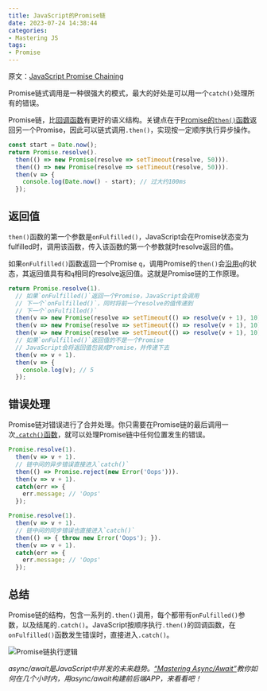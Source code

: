 ```yaml
---
title: JavaScript的Promise链
date: 2023-07-24 14:38:44
categories:
- Mastering JS
tags:
- Promise
---
```


原文：[JavaScript Promise Chaining](https://masteringjs.io/tutorials/fundamentals/promise-chaining)

Promise链式调用是一种很强大的模式，最大的好处是可以用一个`catch()`处理所有的错误。

<!-- more -->

Promise链，比[回调函数](https://masteringjs.io/tutorials/fundamentals/callbacks#node-style-callbacks)有更好的语义结构。关键点在于[Promise的`then()`函数](https://masteringjs.io/tutorials/fundamentals/then)返回另一个Promise，因此可以链式调用`.then()`，实现按一定顺序执行异步操作。

```javascript
const start = Date.now();
return Promise.resolve().
  then(() => new Promise(resolve => setTimeout(resolve, 50))).
  then(() => new Promise(resolve => setTimeout(resolve, 50))).
  then(v => {
    console.log(Date.now() - start); // 过大约100ms
  });
```

## 返回值

`then()`函数的第一个参数是`onFulfilled()`，JavaScript会在Promise状态变为fulfilled时，调用该函数，传入该函数的第一个参数就时resolve返回的值。

如果`onFulfilled()`函数返回一个Promise `q`，调用Promise的`then()`会[沿用](https://promisesaplus.com/#point-49)`q`的状态，其返回值具有和`q`相同的resolve返回值。这就是Promise链的工作原理。

```javascript
return Promise.resolve(1).
  // 如果`onFulfilled()`返回一个Promise，JavaScript会调用
  // 下一个`onFulfilled()`，同时将前一个resolve的值传递到
  // 下一个`onFulfilled()`
  then(v => new Promise(resolve => setTimeout(() => resolve(v + 1), 10))).
  then(v => new Promise(resolve => setTimeout(() => resolve(v + 1), 10))).
  then(v => new Promise(resolve => setTimeout(() => resolve(v + 1), 10))).
  // 如果`onFulfilled()`返回值的不是一个Promise
  // JavaScript会将返回值包装成Promise，并传递下去
  then(v => v + 1).
  then(v => {
    console.log(v); // 5
  });
```

## 错误处理

Promise链对错误进行了合并处理。你只需要在Promise链的最后调用一次[`.catch()`函数](https://masteringjs.io/tutorials/fundamentals/catch)，就可以处理Promise链中任何位置发生的错误。

```javascript
Promise.resolve(1).
  then(v => v + 1).
  // 链中间的异步错误直接进入`catch()`
  then(() => Promise.reject(new Error('Oops'))).
  then(v => v + 1).
  catch(err => {
    err.message; // 'Oops'
  });

Promise.resolve(1).
  then(v => v + 1).
  // 链中间的同步错误也直接进入`catch()`
  then(() => { throw new Error('Oops'); }).
  then(v => v + 1).
  catch(err => {
    err.message; // 'Oops'
  });
```

## 总结

Promise链的结构，包含一系列的`.then()`调用，每个都带有`onFulfilled()`参数，以及结尾的`.catch()`。JavaScript按顺序执行`.then()`的回调函数，在`onFulfilled()`函数发生错误时，直接进入`.catch()`。

![Promise链执行逻辑](/post-images/javascript-promise-chaining-2023-07-23-14-43-23.png)


*async/await是JavaScript中并发的未来趋势。[“Mastering Async/Await”](http://asyncawait.net/)教你如何在几个小时内，用async/await构建前后端APP，来看看吧！*